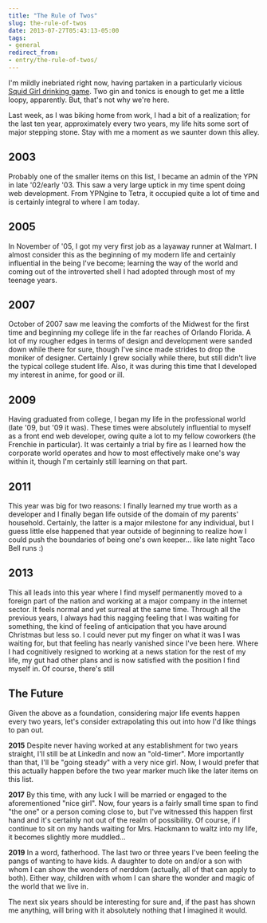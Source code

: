 ```yaml
---
title: "The Rule of Twos"
slug: the-rule-of-twos
date: 2013-07-27T05:43:13-05:00
tags:
- general
redirect_from:
- entry/the-rule-of-twos/
---
```

I'm mildly inebriated right now, having partaken in a particularly vicious [Squid Girl drinking game](http://www.reddit.com/r/awwnime/comments/1iqt7z/multiplayer_moe_week_42/). Two gin and tonics is enough to get me a little loopy, apparently. But, that's not why we're here.

Last week, as I was biking home from work, I had a bit of a realization; for the last ten year, approximately every two years, my life hits some sort of major stepping stone. Stay with me a moment as we saunter down this alley.

## 2003
Probably one of the smaller items on this list, I became an admin of the YPN in late '02/early '03. This saw a very large uptick in my time spent doing web development. From YPNgine to Tetra, it occupied quite a lot of time and is certainly integral to where I am today.

## 2005
In November of '05, I got my very first job as a layaway runner at Walmart. I almost consider this as the beginning of my modern life and certainly influential in the being I've become; learning the way of the world and coming out of the introverted shell I had adopted through most of my teenage years.

## 2007
October of 2007 saw me leaving the comforts of the Midwest for the first time and beginning my college life in the far reaches of Orlando Florida. A lot of my rougher edges in terms of design and development were sanded down while there for sure, though I've since made strides to drop the moniker of designer. Certainly I grew socially while there, but still didn't live the typical college student life. Also, it was during this time that I developed my interest in anime, for good or ill.

## 2009
Having graduated from college, I began my life in the professional world (late '09, but '09 it was). These times were absolutely influential to myself as a front end web developer, owing quite a lot to my fellow coworkers (the Frenchie in particular). It was certainly a trial by fire as I learned how the corporate world operates and how to most effectively make one's way within it, though I'm certainly still learning on that part.

## 2011
This year was big for two reasons: I finally learned my true worth as a developer and I finally began life outside of the domain of my parents' household. Certainly, the latter is a major milestone for any individual, but I guess little else happened that year outside of beginning to realize how I could push the boundaries of being one's own keeper... like late night Taco Bell runs :)

## 2013
This all leads into this year where I find myself permanently moved to a foreign part of the nation and working at a major company in the internet sector. It feels normal and yet surreal at the same time. Through all the previous years, I always had this nagging feeling that I was waiting for something, the kind of feeling of anticipation that you have around Christmas but less so. I could never put my finger on what it was I was waiting for, but that feeling has nearly vanished since I've been here. Where I had cognitively resigned to working at a news station for the rest of my life, my gut had other plans and is now satisfied with the position I find myself in. Of course, there's still

## The Future
Given the above as a foundation, considering major life events happen every two years, let's consider extrapolating this out into how I'd like things to pan out.

**2015**
Despite never having worked at any establishment for two years straight, I'll still be at LinkedIn and now an "old-timer". More importantly than that, I'll be "going steady" with a very nice girl. Now, I would prefer that this actually happen before the two year marker much like the later items on this list.

**2017**
By this time, with any luck I will be married or engaged to the aforementioned "nice girl". Now, four years is a fairly small time span to find "the one" or a person coming close to, but I've witnessed this happen first hand and it's certainly not out of the realm of possibility. Of course, if I continue to sit on my hands waiting for Mrs. Hackmann to waltz into my life, it becomes slightly more muddled...

**2019**
In a word, fatherhood. The last two or three years I've been feeling the pangs of wanting to have kids. A daughter to dote on and/or a son with whom I can show the wonders of nerddom (actually, all of that can apply to both). Either way, children with whom I can share the wonder and magic of the world that we live in.

The next six years should be interesting for sure and, if the past has shown me anything, will bring with it absolutely nothing that I imagined it would.
